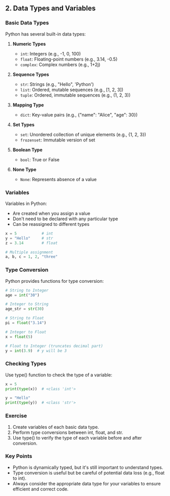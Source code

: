 ## 2. Data Types and Variables

### Basic Data Types

Python has several built-in data types:

1. **Numeric Types**
   - `int`: Integers (e.g., -1, 0, 100)
   - `float`: Floating-point numbers (e.g., 3.14, -0.5)
   - `complex`: Complex numbers (e.g., 1+2j)

2. **Sequence Types**
   - `str`: Strings (e.g., "Hello", 'Python')
   - `list`: Ordered, mutable sequences (e.g., [1, 2, 3])
   - `tuple`: Ordered, immutable sequences (e.g., (1, 2, 3))

3. **Mapping Type**
   - `dict`: Key-value pairs (e.g., {"name": "Alice", "age": 30})

4. **Set Types**
   - `set`: Unordered collection of unique elements (e.g., {1, 2, 3})
   - `frozenset`: Immutable version of set

5. **Boolean Type**
   - `bool`: True or False

6. **None Type**
   - `None`: Represents absence of a value

### Variables

Variables in Python:
- Are created when you assign a value
- Don't need to be declared with any particular type
- Can be reassigned to different types

```python
x = 5           # int
y = "Hello"     # str
z = 3.14        # float

# Multiple assignment
a, b, c = 1, 2, "three"
```

### Type Conversion

Python provides functions for type conversion:

```python
# String to Integer
age = int("30")

# Integer to String
age_str = str(30)

# String to Float
pi = float("3.14")

# Integer to Float
x = float(5)

# Float to Integer (truncates decimal part)
y = int(3.9)  # y will be 3
```

### Checking Types

Use type() function to check the type of a variable:

```python
x = 5
print(type(x))  # <class 'int'>

y = "Hello"
print(type(y))  # <class 'str'>
```

### Exercise

1. Create variables of each basic data type.
2. Perform type conversions between int, float, and str.
3. Use type() to verify the type of each variable before and after conversion.

### Key Points

- Python is dynamically typed, but it's still important to understand types.
- Type conversion is useful but be careful of potential data loss (e.g., float to int).
- Always consider the appropriate data type for your variables to ensure efficient and correct code.
